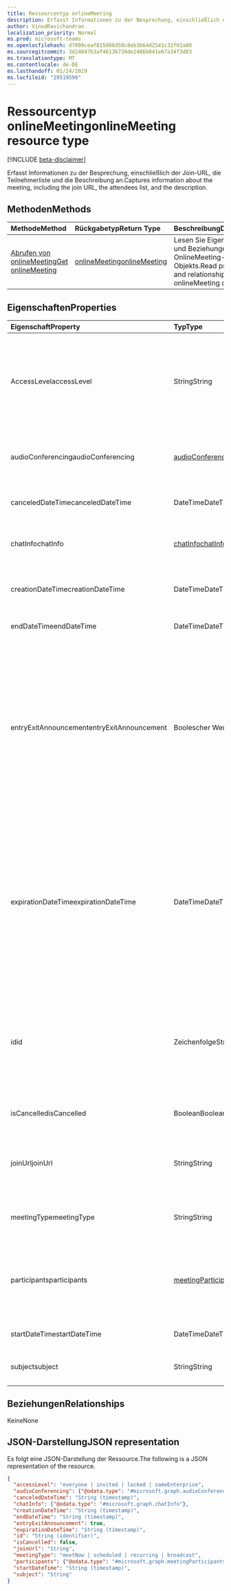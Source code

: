 ```yaml
---
title: Ressourcentyp onlineMeeting
description: Erfasst Informationen zu der Besprechung, einschließlich der Join-URL, die Teilnehmerliste und die Beschreibung an.
author: VinodRavichandran
localization_priority: Normal
ms.prod: microsoft-teams
ms.openlocfilehash: d7009ceaf815986d50c8eb3b64d2541c32f01a88
ms.sourcegitcommit: 3d24047b3af46136734de2486b041e67a34f3d83
ms.translationtype: MT
ms.contentlocale: de-DE
ms.lasthandoff: 01/24/2019
ms.locfileid: "29519598"
---
```

# <a name="onlinemeeting-resource-type"></a><span data-ttu-id="437d3-103">Ressourcentyp onlineMeeting</span><span class="sxs-lookup"><span data-stu-id="437d3-103">onlineMeeting resource type</span></span>

[!INCLUDE [beta-disclaimer](../../includes/beta-disclaimer.md)]

<span data-ttu-id="437d3-104">Erfasst Informationen zu der Besprechung, einschließlich der Join-URL, die Teilnehmerliste und die Beschreibung an.</span><span class="sxs-lookup"><span data-stu-id="437d3-104">Captures information about the meeting, including the join URL, the attendees list, and the description.</span></span>

## <a name="methods"></a><span data-ttu-id="437d3-105">Methoden</span><span class="sxs-lookup"><span data-stu-id="437d3-105">Methods</span></span>

| <span data-ttu-id="437d3-106">Methode</span><span class="sxs-lookup"><span data-stu-id="437d3-106">Method</span></span>         | <span data-ttu-id="437d3-107">Rückgabetyp</span><span class="sxs-lookup"><span data-stu-id="437d3-107">Return Type</span></span> | <span data-ttu-id="437d3-108">Beschreibung</span><span class="sxs-lookup"><span data-stu-id="437d3-108">Description</span></span> |
|:---------------|:--------|:----------|
| [<span data-ttu-id="437d3-109">Abrufen von onlineMeeting</span><span class="sxs-lookup"><span data-stu-id="437d3-109">Get onlineMeeting</span></span>](../api/onlinemeeting-get.md) | [<span data-ttu-id="437d3-110">onlineMeeting</span><span class="sxs-lookup"><span data-stu-id="437d3-110">onlineMeeting</span></span>](onlinemeeting.md) | <span data-ttu-id="437d3-111">Lesen Sie Eigenschaften und Beziehungen OnlineMeeting-Objekts.</span><span class="sxs-lookup"><span data-stu-id="437d3-111">Read properties and relationships of onlineMeeting object.</span></span> |

## <a name="properties"></a><span data-ttu-id="437d3-112">Eigenschaften</span><span class="sxs-lookup"><span data-stu-id="437d3-112">Properties</span></span>

| <span data-ttu-id="437d3-113">Eigenschaft</span><span class="sxs-lookup"><span data-stu-id="437d3-113">Property</span></span>                  | <span data-ttu-id="437d3-114">Typ</span><span class="sxs-lookup"><span data-stu-id="437d3-114">Type</span></span>                                                   | <span data-ttu-id="437d3-115">Beschreibung</span><span class="sxs-lookup"><span data-stu-id="437d3-115">Description</span></span>                                                                                                                |
| :------------------------ | :----------------------------------------------------- | :------------------------------------------------------------------------------------------------------------------------- |
| <span data-ttu-id="437d3-116">AccessLevel</span><span class="sxs-lookup"><span data-stu-id="437d3-116">accessLevel</span></span>               | <span data-ttu-id="437d3-117">String</span><span class="sxs-lookup"><span data-stu-id="437d3-117">String</span></span>                                                 | <span data-ttu-id="437d3-118">Die Zugriffsebene, die Zulassung der online-Besprechung steuert.</span><span class="sxs-lookup"><span data-stu-id="437d3-118">The access level that controls admission to the online meeting.</span></span> <span data-ttu-id="437d3-119">Mögliche Werte sind: `everyone`, `invited`, `locked`, `sameEnterprise` und `unknown`.</span><span class="sxs-lookup"><span data-stu-id="437d3-119">Possible values are: `everyone`, `invited`, `locked`, `sameEnterprise`, `unknown`.</span></span> |
| <span data-ttu-id="437d3-120">audioConferencing</span><span class="sxs-lookup"><span data-stu-id="437d3-120">audioConferencing</span></span>         | [<span data-ttu-id="437d3-121">audioConferencing</span><span class="sxs-lookup"><span data-stu-id="437d3-121">audioConferencing</span></span>](audioconferencing.md)              | <span data-ttu-id="437d3-122">Stellt Access Telefoninformationen für einen OnlineMeeting.</span><span class="sxs-lookup"><span data-stu-id="437d3-122">Represents phone access information for an onlineMeeting.</span></span> |
| <span data-ttu-id="437d3-123">canceledDateTime</span><span class="sxs-lookup"><span data-stu-id="437d3-123">canceledDateTime</span></span>          | <span data-ttu-id="437d3-124">DateTime</span><span class="sxs-lookup"><span data-stu-id="437d3-124">DateTime</span></span>                                               | <span data-ttu-id="437d3-125">Der Zeitpunkt, wann die Besprechung abgebrochen wurde.</span><span class="sxs-lookup"><span data-stu-id="437d3-125">The time when the meeting was canceled.</span></span> |
| <span data-ttu-id="437d3-126">chatInfo</span><span class="sxs-lookup"><span data-stu-id="437d3-126">chatInfo</span></span>                  | [<span data-ttu-id="437d3-127">chatInfo</span><span class="sxs-lookup"><span data-stu-id="437d3-127">chatInfo</span></span>](chatinfo.md)                                | <span data-ttu-id="437d3-128">Die Chat diese Besprechung zugeordnet.</span><span class="sxs-lookup"><span data-stu-id="437d3-128">The chat associated with this meeting.</span></span> |
| <span data-ttu-id="437d3-129">creationDateTime</span><span class="sxs-lookup"><span data-stu-id="437d3-129">creationDateTime</span></span>          | <span data-ttu-id="437d3-130">DateTime</span><span class="sxs-lookup"><span data-stu-id="437d3-130">DateTime</span></span>                                               | <span data-ttu-id="437d3-131">Die Uhrzeit der Erstellung die Besprechung.</span><span class="sxs-lookup"><span data-stu-id="437d3-131">The time when the meeting was created.</span></span> <span data-ttu-id="437d3-132">Schreibgeschützt.</span><span class="sxs-lookup"><span data-stu-id="437d3-132">Readonly.</span></span>
| <span data-ttu-id="437d3-133">endDateTime</span><span class="sxs-lookup"><span data-stu-id="437d3-133">endDateTime</span></span>               | <span data-ttu-id="437d3-134">DateTime</span><span class="sxs-lookup"><span data-stu-id="437d3-134">DateTime</span></span>                                               | <span data-ttu-id="437d3-135">Die Endzeit der Besprechung.</span><span class="sxs-lookup"><span data-stu-id="437d3-135">End time of the meeting.</span></span> |
| <span data-ttu-id="437d3-136">entryExitAnnouncement</span><span class="sxs-lookup"><span data-stu-id="437d3-136">entryExitAnnouncement</span></span>     | <span data-ttu-id="437d3-137">Boolescher Wert</span><span class="sxs-lookup"><span data-stu-id="437d3-137">Boolean</span></span>                                                | <span data-ttu-id="437d3-138">Der Anwesenheitsstatus des Ankündigungen für die onlinebesprechung.</span><span class="sxs-lookup"><span data-stu-id="437d3-138">The attendance announcements status for the online meeting.</span></span> <span data-ttu-id="437d3-139">Wenn die Anwesenheit Ankündigungen aktiviert sind, wird die online-Besprechung den Namen der Verknüpfung Participantswho die Besprechung per Audio-ankündigen.</span><span class="sxs-lookup"><span data-stu-id="437d3-139">When attendance announcements are enabled, the online meeting will announce the names of the participantswho join the meeting through audio.</span></span> |
| <span data-ttu-id="437d3-140">expirationDateTime</span><span class="sxs-lookup"><span data-stu-id="437d3-140">expirationDateTime</span></span>        | <span data-ttu-id="437d3-141">DateTime</span><span class="sxs-lookup"><span data-stu-id="437d3-141">DateTime</span></span>                                               | <span data-ttu-id="437d3-142">Absolute (Coordinated Universal Time, UTC) Datum und Uhrzeit nach dem kann die onlinebesprechung gelöscht werden.</span><span class="sxs-lookup"><span data-stu-id="437d3-142">The absolute Coordinated Universal Time (UTC) date and time after which the online meeting can be deleted.</span></span> <span data-ttu-id="437d3-143">Datum und Uhrzeit müssen zwischen ein Jahr vor und zehn Jahren nach dem das aktuelle Datum und die Uhrzeit auf dem Server sein.</span><span class="sxs-lookup"><span data-stu-id="437d3-143">The day and time must be between one year before, and ten years after, the current date and time on the server.</span></span> |
| <span data-ttu-id="437d3-144">id</span><span class="sxs-lookup"><span data-stu-id="437d3-144">id</span></span>                        | <span data-ttu-id="437d3-145">Zeichenfolge</span><span class="sxs-lookup"><span data-stu-id="437d3-145">String</span></span>                                                 | <span data-ttu-id="437d3-146">Die ID der online-Besprechung zugeordnet.</span><span class="sxs-lookup"><span data-stu-id="437d3-146">The ID associated with the online meeting.</span></span> <span data-ttu-id="437d3-147">In einer HTTP GET-Anforderung verwendet wird, als ID zu.</span><span class="sxs-lookup"><span data-stu-id="437d3-147">Used in a GET HTTP request as the ID.</span></span> <span data-ttu-id="437d3-148">Schreibgeschützt.</span><span class="sxs-lookup"><span data-stu-id="437d3-148">Read-only.</span></span> <span data-ttu-id="437d3-149">Server generiert wurde.</span><span class="sxs-lookup"><span data-stu-id="437d3-149">Server generated.</span></span> |
| <span data-ttu-id="437d3-150">isCancelled</span><span class="sxs-lookup"><span data-stu-id="437d3-150">isCancelled</span></span>               | <span data-ttu-id="437d3-151">Boolean</span><span class="sxs-lookup"><span data-stu-id="437d3-151">Boolean</span></span>                                                | <span data-ttu-id="437d3-152">Gibt an, ob die Besprechung abgebrochen wurde.</span><span class="sxs-lookup"><span data-stu-id="437d3-152">Whether the meeting has been canceled.</span></span> |
| <span data-ttu-id="437d3-153">joinUrl</span><span class="sxs-lookup"><span data-stu-id="437d3-153">joinUrl</span></span>                   | <span data-ttu-id="437d3-154">String</span><span class="sxs-lookup"><span data-stu-id="437d3-154">String</span></span>                                                 | <span data-ttu-id="437d3-155">Die URL, die verwendet wird, wenn die onlinebesprechung aus dem Internet verbunden ist.</span><span class="sxs-lookup"><span data-stu-id="437d3-155">The URL that is used when the online meeting is joined from the web.</span></span> |
| <span data-ttu-id="437d3-156">meetingType</span><span class="sxs-lookup"><span data-stu-id="437d3-156">meetingType</span></span>               | <span data-ttu-id="437d3-157">String</span><span class="sxs-lookup"><span data-stu-id="437d3-157">String</span></span>                                                 | <span data-ttu-id="437d3-158">Mögliche Werte sind: `meetNow`, `scheduled` und `recurring`.</span><span class="sxs-lookup"><span data-stu-id="437d3-158">Possible values are: `meetNow`, `scheduled`, `recurring`, `broadcast`</span></span> |
| <span data-ttu-id="437d3-159">participants</span><span class="sxs-lookup"><span data-stu-id="437d3-159">participants</span></span>              | [<span data-ttu-id="437d3-160">meetingParticipants</span><span class="sxs-lookup"><span data-stu-id="437d3-160">meetingParticipants</span></span>](meetingparticipants.md)          | <span data-ttu-id="437d3-161">Die Teilnehmer der Besprechung online zugeordnet.</span><span class="sxs-lookup"><span data-stu-id="437d3-161">The participants associated with the online meeting.</span></span>  <span data-ttu-id="437d3-162">Dazu gehören der Organisator und die Teilnehmer.</span><span class="sxs-lookup"><span data-stu-id="437d3-162">This includes the organizer and the attendees.</span></span> |
| <span data-ttu-id="437d3-163">startDateTime</span><span class="sxs-lookup"><span data-stu-id="437d3-163">startDateTime</span></span>             | <span data-ttu-id="437d3-164">DateTime</span><span class="sxs-lookup"><span data-stu-id="437d3-164">DateTime</span></span>                                               | <span data-ttu-id="437d3-165">Startzeit der Besprechung.</span><span class="sxs-lookup"><span data-stu-id="437d3-165">Start time of the meeting.</span></span> |
| <span data-ttu-id="437d3-166">subject</span><span class="sxs-lookup"><span data-stu-id="437d3-166">subject</span></span>                   | <span data-ttu-id="437d3-167">String</span><span class="sxs-lookup"><span data-stu-id="437d3-167">String</span></span>                                                 | <span data-ttu-id="437d3-168">Der Betreff der onlinebesprechung.</span><span class="sxs-lookup"><span data-stu-id="437d3-168">The subject of the online meeting.</span></span> |

## <a name="relationships"></a><span data-ttu-id="437d3-169">Beziehungen</span><span class="sxs-lookup"><span data-stu-id="437d3-169">Relationships</span></span>
<span data-ttu-id="437d3-170">Keine</span><span class="sxs-lookup"><span data-stu-id="437d3-170">None</span></span>

## <a name="json-representation"></a><span data-ttu-id="437d3-171">JSON-Darstellung</span><span class="sxs-lookup"><span data-stu-id="437d3-171">JSON representation</span></span>

<span data-ttu-id="437d3-172">Es folgt eine JSON-Darstellung der Ressource.</span><span class="sxs-lookup"><span data-stu-id="437d3-172">The following is a JSON representation of the resource.</span></span>

<!-- {
  "blockType": "resource",
  "optionalProperties": [

  ],
  "@odata.type": "microsoft.graph.onlineMeeting"
}-->
```json
{
  "accessLevel": "everyone | invited | locked | sameEnterprise",
  "audioConferencing": {"@odata.type": "#microsoft.graph.audioConferencing"},
  "canceledDateTime": "String (timestamp)",
  "chatInfo": {"@odata.type": "#microsoft.graph.chatInfo"},
  "creationDateTime": "String (timestamp)",
  "endDateTime": "String (timestamp)",
  "entryExitAnnouncement": true,
  "expirationDateTime": "String (timestamp)",
  "id": "String (identifier)",
  "isCancelled": false,
  "joinUrl": "String",
  "meetingType": "meetNow | scheduled | recurring | broadcast",
  "participants": {"@odata.type": "#microsoft.graph.meetingParticipants"},
  "startDateTime": "String (timestamp)",
  "subject": "String"
}
```

<!-- uuid: 8fcb5dbc-d5aa-4681-8e31-b001d5168d79
2015-10-25 14:57:30 UTC -->
<!--
{
  "type": "#page.annotation",
  "description": "onlineMeeting resource",
  "keywords": "",
  "section": "documentation",
  "tocPath": "",
  "suppressions": [
    "Error: /api-reference/beta/resources/onlinemeeting.md:\r\n      Exception processing links.\r\n    System.ArgumentException: Link Definition was null. Link text: !INCLUDE [beta-disclaimer](../../includes/beta-disclaimer.md)\r\n      at ApiDoctor.Validation.DocFile.get_LinkDestinations()\r\n      at ApiDoctor.Validation.DocSet.ValidateLinks(Boolean includeWarnings, String[] relativePathForFiles, IssueLogger issues, Boolean requireFilenameCaseMatch, Boolean printOrphanedFiles)"
  ]
}
-->
